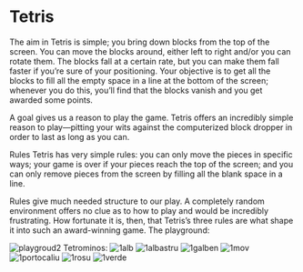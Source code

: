 # Tetris
The aim in Tetris is simple; you bring down blocks from the top of the screen. You can move the blocks around, either left to right and/or you can rotate them. The blocks fall at a certain rate, but you can make them fall faster if you’re sure of your positioning. Your objective is to get all the blocks to fill all the empty space in a line at the bottom of the screen; whenever you do this, you’ll find that the blocks vanish and you get awarded some points.

A goal gives us a reason to play the game. Tetris offers an incredibly simple reason to play—pitting your wits against the computerized block dropper in order to last as long as you can.

Rules
Tetris has very simple rules: you can only move the pieces in specific ways; your game is over if your pieces reach the top of the screen; and you can only remove pieces from the screen by filling all the blank space in a line.

Rules give much needed structure to our play. A completely random environment offers no clue as to how to play and would be incredibly frustrating. How fortunate it is, then, that Tetris’s three rules are what shape it into such an award-winning game.
The playground:

![playgroud2](https://user-images.githubusercontent.com/76945445/237032975-48becfaf-104d-4645-ad12-c289640ce13e.png)
Tetrominos:
![1alb](https://user-images.githubusercontent.com/76945445/237045207-8dbb3ae0-6f9c-403b-934f-01ce30d623e5.png)
![1albastru](https://user-images.githubusercontent.com/76945445/237045215-3f4c2082-6c15-462b-a1b7-161de257267f.png)
![1galben](https://user-images.githubusercontent.com/76945445/237045216-0583b973-db78-4617-afbb-9844f4ee99df.png)
![1mov](https://user-images.githubusercontent.com/76945445/237045218-f464261e-f2fd-4469-ab1d-dc93bf0db35c.png)
![1portocaliu](https://user-images.githubusercontent.com/76945445/237045221-4ee95833-b9c7-4ba5-928c-7a9a2fb17b6e.png)
![1rosu](https://user-images.githubusercontent.com/76945445/237045224-1893f274-c347-4abd-aad1-64c3980cd535.png)
![1verde](https://user-images.githubusercontent.com/76945445/237045227-f55f03da-ea01-47bb-b8bc-e408664e0ab4.png)
